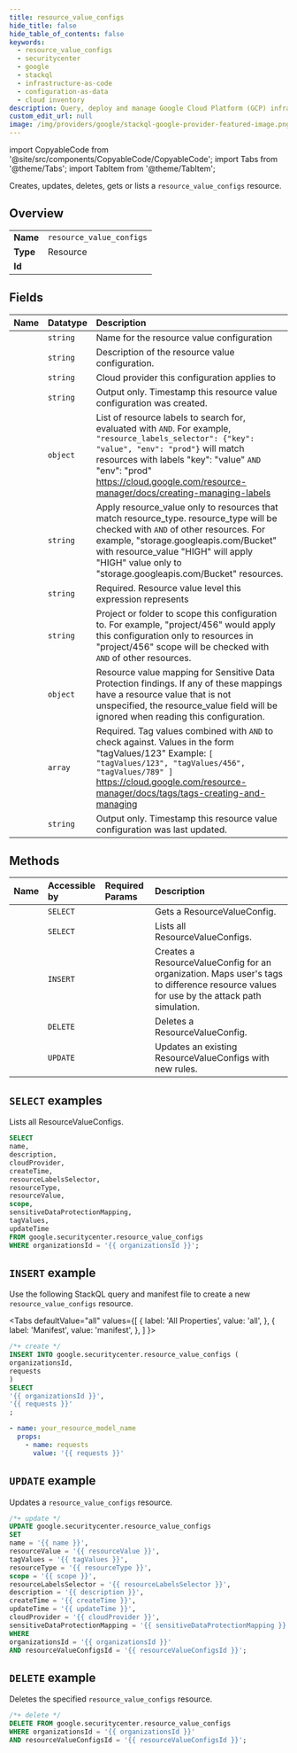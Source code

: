 ```yaml
---
title: resource_value_configs
hide_title: false
hide_table_of_contents: false
keywords:
  - resource_value_configs
  - securitycenter
  - google
  - stackql
  - infrastructure-as-code
  - configuration-as-data
  - cloud inventory
description: Query, deploy and manage Google Cloud Platform (GCP) infrastructure and resources using SQL
custom_edit_url: null
image: /img/providers/google/stackql-google-provider-featured-image.png
---
```


import CopyableCode from '@site/src/components/CopyableCode/CopyableCode';
import Tabs from '@theme/Tabs';
import TabItem from '@theme/TabItem';

Creates, updates, deletes, gets or lists a <code>resource_value_configs</code> resource.

## Overview
<table><tbody>
<tr><td><b>Name</b></td><td><code>resource_value_configs</code></td></tr>
<tr><td><b>Type</b></td><td>Resource</td></tr>
<tr><td><b>Id</b></td><td><CopyableCode code="google.securitycenter.resource_value_configs" /></td></tr>
</tbody></table>

## Fields
| Name | Datatype | Description |
|:-----|:---------|:------------|
| <CopyableCode code="name" /> | `string` | Name for the resource value configuration |
| <CopyableCode code="description" /> | `string` | Description of the resource value configuration. |
| <CopyableCode code="cloudProvider" /> | `string` | Cloud provider this configuration applies to |
| <CopyableCode code="createTime" /> | `string` | Output only. Timestamp this resource value configuration was created. |
| <CopyableCode code="resourceLabelsSelector" /> | `object` | List of resource labels to search for, evaluated with `AND`. For example, `"resource_labels_selector": {"key": "value", "env": "prod"}` will match resources with labels "key": "value" `AND` "env": "prod" https://cloud.google.com/resource-manager/docs/creating-managing-labels |
| <CopyableCode code="resourceType" /> | `string` | Apply resource_value only to resources that match resource_type. resource_type will be checked with `AND` of other resources. For example, "storage.googleapis.com/Bucket" with resource_value "HIGH" will apply "HIGH" value only to "storage.googleapis.com/Bucket" resources. |
| <CopyableCode code="resourceValue" /> | `string` | Required. Resource value level this expression represents |
| <CopyableCode code="scope" /> | `string` | Project or folder to scope this configuration to. For example, "project/456" would apply this configuration only to resources in "project/456" scope will be checked with `AND` of other resources. |
| <CopyableCode code="sensitiveDataProtectionMapping" /> | `object` | Resource value mapping for Sensitive Data Protection findings. If any of these mappings have a resource value that is not unspecified, the resource_value field will be ignored when reading this configuration. |
| <CopyableCode code="tagValues" /> | `array` | Required. Tag values combined with `AND` to check against. Values in the form "tagValues/123" Example: `[ "tagValues/123", "tagValues/456", "tagValues/789" ]` https://cloud.google.com/resource-manager/docs/tags/tags-creating-and-managing |
| <CopyableCode code="updateTime" /> | `string` | Output only. Timestamp this resource value configuration was last updated. |

## Methods
| Name | Accessible by | Required Params | Description |
|:-----|:--------------|:----------------|:------------|
| <CopyableCode code="organizations_resource_value_configs_get" /> | `SELECT` | <CopyableCode code="organizationsId, resourceValueConfigsId" /> | Gets a ResourceValueConfig. |
| <CopyableCode code="organizations_resource_value_configs_list" /> | `SELECT` | <CopyableCode code="organizationsId" /> | Lists all ResourceValueConfigs. |
| <CopyableCode code="organizations_resource_value_configs_batch_create" /> | `INSERT` | <CopyableCode code="organizationsId" /> | Creates a ResourceValueConfig for an organization. Maps user's tags to difference resource values for use by the attack path simulation. |
| <CopyableCode code="organizations_resource_value_configs_delete" /> | `DELETE` | <CopyableCode code="organizationsId, resourceValueConfigsId" /> | Deletes a ResourceValueConfig. |
| <CopyableCode code="organizations_resource_value_configs_patch" /> | `UPDATE` | <CopyableCode code="organizationsId, resourceValueConfigsId" /> | Updates an existing ResourceValueConfigs with new rules. |

## `SELECT` examples

Lists all ResourceValueConfigs.

```sql
SELECT
name,
description,
cloudProvider,
createTime,
resourceLabelsSelector,
resourceType,
resourceValue,
scope,
sensitiveDataProtectionMapping,
tagValues,
updateTime
FROM google.securitycenter.resource_value_configs
WHERE organizationsId = '{{ organizationsId }}'; 
```

## `INSERT` example

Use the following StackQL query and manifest file to create a new <code>resource_value_configs</code> resource.

<Tabs
    defaultValue="all"
    values={[
        { label: 'All Properties', value: 'all', },
        { label: 'Manifest', value: 'manifest', },
    ]
}>
<TabItem value="all">

```sql
/*+ create */
INSERT INTO google.securitycenter.resource_value_configs (
organizationsId,
requests
)
SELECT 
'{{ organizationsId }}',
'{{ requests }}'
;
```
</TabItem>
<TabItem value="manifest">

```yaml
- name: your_resource_model_name
  props:
    - name: requests
      value: '{{ requests }}'

```
</TabItem>
</Tabs>

## `UPDATE` example

Updates a <code>resource_value_configs</code> resource.

```sql
/*+ update */
UPDATE google.securitycenter.resource_value_configs
SET 
name = '{{ name }}',
resourceValue = '{{ resourceValue }}',
tagValues = '{{ tagValues }}',
resourceType = '{{ resourceType }}',
scope = '{{ scope }}',
resourceLabelsSelector = '{{ resourceLabelsSelector }}',
description = '{{ description }}',
createTime = '{{ createTime }}',
updateTime = '{{ updateTime }}',
cloudProvider = '{{ cloudProvider }}',
sensitiveDataProtectionMapping = '{{ sensitiveDataProtectionMapping }}'
WHERE 
organizationsId = '{{ organizationsId }}'
AND resourceValueConfigsId = '{{ resourceValueConfigsId }}';
```

## `DELETE` example

Deletes the specified <code>resource_value_configs</code> resource.

```sql
/*+ delete */
DELETE FROM google.securitycenter.resource_value_configs
WHERE organizationsId = '{{ organizationsId }}'
AND resourceValueConfigsId = '{{ resourceValueConfigsId }}';
```
